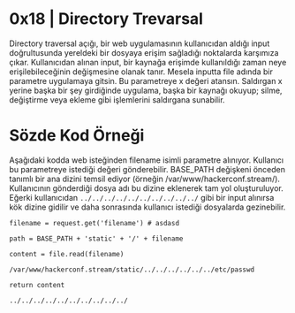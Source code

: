 # **0x18 | Directory Trevarsal**

Directory traversal açığı, bir web uygulamasının kullanıcıdan aldığı input doğrultusunda yereldeki bir dosyaya erişim sağladığı noktalarda karşımıza çıkar. Kullanıcıdan alınan input, bir kaynağa erişimde kullanıldığı zaman neye erişilebileceğinin değişmesine olanak tanır. Mesela inputta file adında bir parametre uygulamaya gitsin. Bu parametreye x değeri atansın. Saldırgan x yerine başka bir şey girdiğinde uygulama, başka bir kaynağı okuyup; silme, değiştirme veya ekleme gibi işlemlerini saldırgana sunabilir. 

# **Sözde Kod Örneği**

Aşağıdaki kodda web isteğinden filename isimli parametre alınıyor. Kullanıcı bu parametreye istediği değeri gönderebilir. BASE_PATH değişkeni önceden tanımlı bir ana dizini temsil ediyor (örneğin /var/www/hackerconf.stream/). Kullanıcının gönderdiği dosya adı bu dizine eklenerek tam yol oluşturuluyor. Eğerki kullanıcıdan `../../../../../../../../../../` gibi bir input alınırsa kök dizine gidilir ve daha sonrasında kullanıcı istediği dosyalarda gezinebilir.

```
filename = request.get('filename') # asdasd

path = BASE_PATH + 'static' + '/' + filename

content = file.read(filename)

/var/www/hackerconf.stream/static/../../../../../../etc/passwd

return content

../../../../../../../../../../
```
